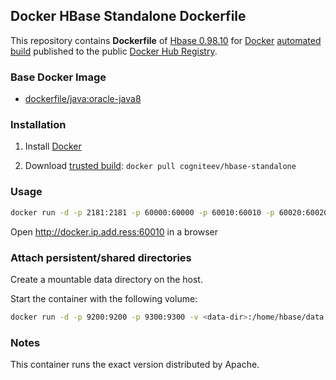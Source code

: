 ## Docker HBase Standalone Dockerfile

This repository contains **Dockerfile** of [Hbase 0.98.10](http://hbase.apache.org/) for [Docker](https://www.docker.com/) [automated build](https://registry.hub.docker.com/u/cogniteev/hbase-standalone/) published to the public [Docker Hub Registry](https://registry.hub.docker.com/).

### Base Docker Image

* [dockerfile/java:oracle-java8](http://dockerfile.github.io/#/java)

### Installation

1. Install [Docker](https://www.docker.com/)

2. Download [trusted build](https://registry.hub.docker.com/u/cogniteev/hbase-standalone/): `docker pull cogniteev/hbase-standalone`

### Usage

```sh
docker run -d -p 2181:2181 -p 60000:60000 -p 60010:60010 -p 60020:60020 -p 60030:60030 cogniteev/hbase-standalone
```

Open http://docker.ip.add.ress:60010 in a browser

### Attach persistent/shared directories

Create a mountable data directory <data-dir> on the host.

Start the container with the following volume:
```sh
docker run -d -p 9200:9200 -p 9300:9300 -v <data-dir>:/home/hbase/data
```

### Notes

This container runs the exact version distributed by Apache.
